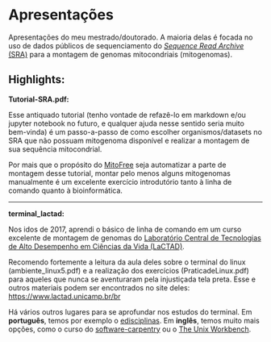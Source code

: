 # Apresentações
Apresentações do meu mestrado/doutorado. A maioria delas é focada no uso de dados públicos de sequenciamento do [*Sequence Read Archive* (SRA)](https://www.ncbi.nlm.nih.gov/sra/) para a montagem de genomas mitocondriais (mitogenomas).

## Highlights:

__Tutorial-SRA.pdf:__

Esse antiquado tutorial (tenho vontade de refazê-lo em markdown e/ou jupyter notebook no futuro, e qualquer ajuda nesse sentido seria muito bem-vinda) é um passo-a-passo de como escolher organismos/datasets no SRA que não possuam mitogenoma disponível e realizar a montagem de sua sequência mitocondrial.

Por mais que o propósito do [MitoFree](https://github.com/gavieira/mitofree) seja automatizar a parte de montagem desse tutorial, montar pelo menos alguns mitogenomas manualmente é um excelente exercício introdutório tanto à linha de comando quanto à bioinformática.

---

__terminal_lactad:__

Nos idos de 2017, aprendi o básico de linha de comando em um curso excelente de montagem de genomas do [Laboratório Central de Tecnologias de Alto Desempenho em Ciências da Vida (LaCTAD)](https://www.lactad.unicamp.br/br).

Recomendo fortemente a leitura da aula deles sobre o terminal do linux (ambiente_linux5.pdf) e a realização dos exercícios (PraticadeLinux.pdf) para aqueles que nunca se aventuraram pela injustiçada tela preta. Esse e outros materiais podem ser encontrados no site deles: https://www.lactad.unicamp.br/br

Há vários outros lugares para se aprofundar nos estudos do terminal. Em __português__, temos por exemplo o [edisciplinas](https://edisciplinas.usp.br/mod/page/view.php?id=1231300). Em __inglês__, temos muito mais opções, como o curso do [software-carpentry](http://swcarpentry.github.io/shell-novice/) ou o [The Unix Workbench](https://www.coursera.org/learn/unix).
